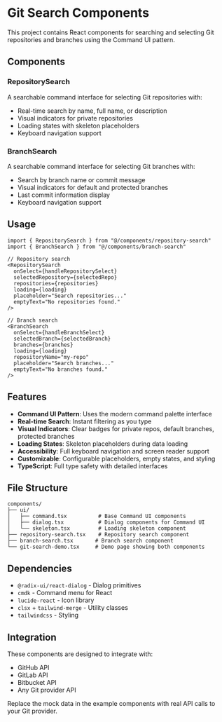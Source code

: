 # Git Search Components

This project contains React components for searching and selecting Git repositories and branches using the Command UI pattern.

## Components

### RepositorySearch
A searchable command interface for selecting Git repositories with:
- Real-time search by name, full name, or description
- Visual indicators for private repositories
- Loading states with skeleton placeholders
- Keyboard navigation support

### BranchSearch  
A searchable command interface for selecting Git branches with:
- Search by branch name or commit message
- Visual indicators for default and protected branches
- Last commit information display
- Keyboard navigation support

## Usage

```tsx
import { RepositorySearch } from "@/components/repository-search"
import { BranchSearch } from "@/components/branch-search"

// Repository search
<RepositorySearch
  onSelect={handleRepositorySelect}
  selectedRepository={selectedRepo}
  repositories={repositories}
  loading={loading}
  placeholder="Search repositories..."
  emptyText="No repositories found."
/>

// Branch search
<BranchSearch
  onSelect={handleBranchSelect}
  selectedBranch={selectedBranch}
  branches={branches}
  loading={loading}
  repositoryName="my-repo"
  placeholder="Search branches..."
  emptyText="No branches found."
/>
```

## Features

- **Command UI Pattern**: Uses the modern command palette interface
- **Real-time Search**: Instant filtering as you type
- **Visual Indicators**: Clear badges for private repos, default branches, protected branches
- **Loading States**: Skeleton placeholders during data loading
- **Accessibility**: Full keyboard navigation and screen reader support
- **Customizable**: Configurable placeholders, empty states, and styling
- **TypeScript**: Full type safety with detailed interfaces

## File Structure

```
components/
├── ui/
│   ├── command.tsx          # Base Command UI components
│   ├── dialog.tsx           # Dialog components for Command UI
│   └── skeleton.tsx         # Loading skeleton component
├── repository-search.tsx    # Repository search component
├── branch-search.tsx       # Branch search component
└── git-search-demo.tsx     # Demo page showing both components
```

## Dependencies

- `@radix-ui/react-dialog` - Dialog primitives
- `cmdk` - Command menu for React
- `lucide-react` - Icon library
- `clsx` + `tailwind-merge` - Utility classes
- `tailwindcss` - Styling

## Integration

These components are designed to integrate with:
- GitHub API
- GitLab API
- Bitbucket API
- Any Git provider API

Replace the mock data in the example components with real API calls to your Git provider.
